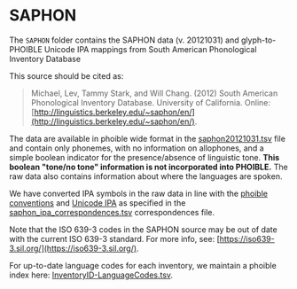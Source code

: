 # SAPHON

The `SAPHON` folder contains the SAPHON data (v. 20121031) and glyph-to-PHOIBLE Unicode IPA mappings from South American Phonological Inventory Database

This source should be cited as:

> Michael, Lev, Tammy Stark, and Will Chang. (2012) South American Phonological Inventory Database. University of California. Online: [http://linguistics.berkeley.edu/~saphon/en/](http://linguistics.berkeley.edu/~saphon/en/).

The data are available in phoible wide format in the [saphon20121031.tsv](saphon20121031.tsv) file and contain only phonemes, with no information on allophones, and a simple boolean indicator for the presence/absence of linguistic tone. **This boolean "tone/no tone" information is not incorporated into PHOIBLE.**  The raw data also contains information about where the languages are spoken.

We have converted IPA symbols in the raw data in line with the [phoible conventions](http://phoible.github.io/conventions/) and [Unicode IPA](http://langsci-press.org/catalog/book/176) as specified in the [saphon_ipa_correspondences.tsv](saphon_ipa_correspondences.tsv) correspondences file. 

Note that the ISO 639-3 codes in the SAPHON source may be out of date with the current ISO 639-3 standard. For more info, see: [https://iso639-3.sil.org/](https://iso639-3.sil.org/).

For up-to-date language codes for each inventory, we maintain a phoible index here:
[InventoryID-LanguageCodes.tsv](../../mappings/InventoryID-LanguageCodes.tsv).
